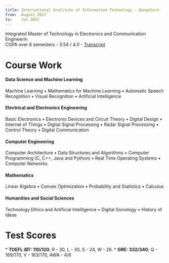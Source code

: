 ```yaml
---
title: International Institute of Information Technology - Bangalore
from:  August 2017
to:    Jun 2022
---
```


Integrated Master of Technology in Electronics and Communication Engineerin<br>
CGPA over 8 semesters - 3.54 / 4.0 - <a target="_blank" rel="noopener noreferrer" href="{{site.url}}{{site.baseurl}}/assets/pdf/transcript.pdf">Transcript</a>

<h1><b>Course Work</b></h1>

<h4>Data Science and Machine Learning</h4>
Machine Learning • Mathematics for Machine Learning • Automatic Speech Recognition • Visual Recognition • Artificial Intelligence

<h4>Electrical and Electronics Engineering</h4>
Basic Electronics • Electronic Devices and Circuit Theory • Digital Design • Internet of Things • Digital Signal Processing • Radar Signal Processing • Control Theory • Digital Communication

<h4>Computer Engineering</h4>
Computer Architecture • Data Structures and Algorithms • Computer Programming (C, C++, Java and Python) • Real Time Operating Systems • Computer Networks

<h4> Mathematics</h4>
Linear Algebra • Convex Optimization • Probability and Statistics • Calculus

<h4>Humanities and Social Sciences</h4>
Technology Ethics and Artificial Intelligence • Digital Sociology • History of Ideas 

<h1><b>Test Scores</b></h1>
* <b>TOEFL iBT: 110/120</b>; R - 30, L - 30, S - 24, W - 26.
* <b>GRE: 332/340</b>; Q - 169/170, V - 163/170, AWA - 4/6 